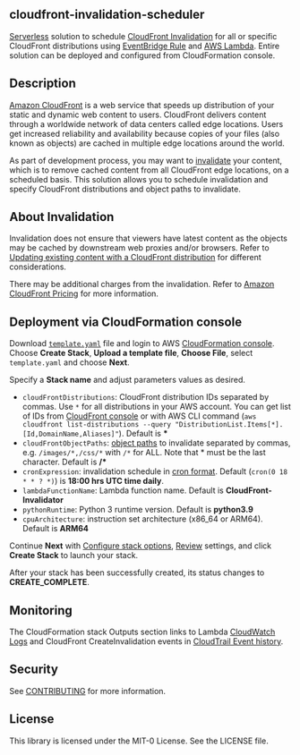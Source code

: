 ## cloudfront-invalidation-scheduler

[Serverless](https://aws.amazon.com/serverless/) solution to schedule [CloudFront Invalidation](https://docs.aws.amazon.com/AmazonCloudFront/latest/DeveloperGuide/Invalidation.html) for all or specific CloudFront distributions using [EventBridge Rule](https://docs.aws.amazon.com/eventbridge/latest/userguide/eb-create-rule-schedule.html) and [AWS Lambda](https://aws.amazon.com/lambda/). Entire solution can be deployed and configured from CloudFormation console.

## Description
[Amazon CloudFront](https://aws.amazon.com/cloudfront/) is a web service that speeds up distribution of your static and dynamic web content to users. CloudFront delivers content through a worldwide network of data centers called edge locations. Users get increased reliability and availability because copies of your files (also known as objects) are cached in multiple edge locations around the world. 

As part of development process, you may want to [invalidate](https://docs.aws.amazon.com/AmazonCloudFront/latest/DeveloperGuide/Invalidation.html) your content, which is to remove cached content from all CloudFront edge locations, on a scheduled basis. This solution allows you to schedule invalidation and specify CloudFront distributions and object paths to invalidate. 

## About Invalidation
Invalidation does not ensure that viewers have latest content as the objects may be cached by downstream web proxies and/or browsers. Refer to [Updating existing content with a CloudFront distribution](https://docs.aws.amazon.com/AmazonCloudFront/latest/DeveloperGuide/UpdatingExistingObjects.html) for different considerations. 

There may be additional charges from the invalidation. Refer to [Amazon CloudFront Pricing](https://aws.amazon.com/cloudfront/pricing/) for more information. 


## Deployment via CloudFormation console
Download [`template.yaml`](template.yaml) file and login to AWS [CloudFormation console](https://console.aws.amazon.com/cloudformation/home#/stacks/create/template). Choose **Create Stack**, **Upload a template file**, **Choose File**, select `template.yaml` and choose **Next**.

Specify a **Stack name** and adjust parameters values as desired.
- `cloudFrontDistributions`: CloudFront distribution IDs separated by commas. Use `*` for all distributions in your AWS account. You can get list of IDs from [CloudFront console](https://console.aws.amazon.com/cloudfront/home) or with AWS CLI command (`aws cloudfront list-distributions --query "DistributionList.Items[*].[Id,DomainName,Aliases]"`). Default  is **\***
- `cloudFrontObjectPaths`: [object paths](https://docs.aws.amazon.com/AmazonCloudFront/latest/DeveloperGuide/Invalidation.html#invalidation-specifying-objects-paths) to invalidate separated by commas, e.g. `/images/*,/css/*` with `/*` for ALL. Note that * must be the last character. Default is **/\***
- `cronExpression`: invalidation schedule in [cron format](https://docs.aws.amazon.com/eventbridge/latest/userguide/eb-create-rule-schedule.html#eb-cron-expressions). Default (`cron(0 18 * * ? *)`) is **18:00 hrs UTC time daily**. 
- `lambdaFunctionName`: Lambda function name. Default is **CloudFront-Invalidator**
- `pythonRuntime`: Python 3 runtime version. Default is **python3.9**
- `cpuArchitecture`: instruction set architecture (x86_64 or ARM64). Default is **ARM64**

Continue **Next** with [Configure stack options](https://docs.aws.amazon.com/AWSCloudFormation/latest/UserGuide/cfn-console-add-tags.html), [Review](https://docs.aws.amazon.com/AWSCloudFormation/latest/UserGuide/cfn-using-console-create-stack-review.html) settings, and click **Create Stack** to launch your stack. 

After your stack has been successfully created, its status changes to **CREATE_COMPLETE**. 


## Monitoring 
The CloudFormation stack Outputs section links to Lambda [CloudWatch Logs](https://docs.aws.amazon.com/AmazonCloudWatch/latest/logs/WhatIsCloudWatchLogs.html) and CloudFront CreateInvalidation events in [CloudTrail Event history](https://docs.aws.amazon.com/awscloudtrail/latest/userguide/view-cloudtrail-events.html). 


## Security

See [CONTRIBUTING](CONTRIBUTING.md#security-issue-notifications) for more information.

## License

This library is licensed under the MIT-0 License. See the LICENSE file.


